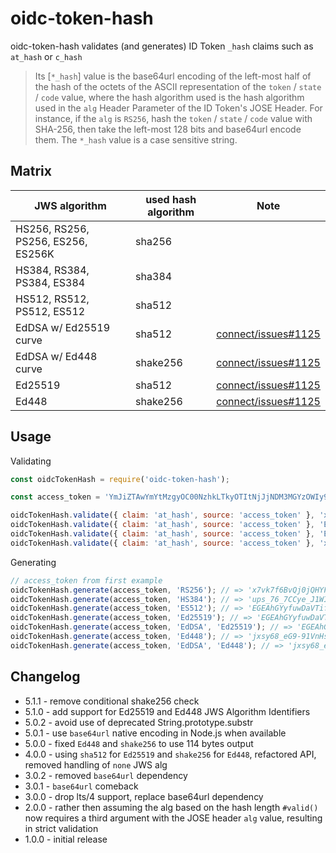 # oidc-token-hash

oidc-token-hash validates (and generates) ID Token `_hash` claims such as `at_hash` or `c_hash`

> Its [`*_hash`] value is the base64url encoding of the left-most half of the hash of the octets of
> the ASCII representation of the `token` / `state` / `code` value, where the hash algorithm used is
> the hash algorithm used in the `alg` Header Parameter of the ID Token's JOSE Header. For instance,
> if the `alg` is `RS256`, hash the `token` / `state` / `code` value with SHA-256, then take the
> left-most 128 bits and base64url encode them. The `*_hash` value is a case sensitive string.

## Matrix

| JWS algorithm | used hash algorithm | Note |
| --- | --- | --- |
| HS256, RS256, PS256, ES256, ES256K | sha256 | |
| HS384, RS384, PS384, ES384 | sha384 | |
| HS512, RS512, PS512, ES512 | sha512 | |
| EdDSA w/ Ed25519 curve | sha512 | [connect/issues#1125](https://bitbucket.org/openid/connect/issues/1125) |
| EdDSA w/ Ed448 curve | shake256 | [connect/issues#1125](https://bitbucket.org/openid/connect/issues/1125) |
| Ed25519 | sha512 | [connect/issues#1125](https://bitbucket.org/openid/connect/issues/1125) |
| Ed448 | shake256 | [connect/issues#1125](https://bitbucket.org/openid/connect/issues/1125) |

## Usage

Validating
```js
const oidcTokenHash = require('oidc-token-hash');

const access_token = 'YmJiZTAwYmYtMzgyOC00NzhkLTkyOTItNjJjNDM3MGYzOWIy9sFhvH8K_x8UIHj1osisS57f5DduL-ar_qw5jl3lthwpMjm283aVMQXDmoqqqydDSqJfbhptzw8rUVwkuQbolw';

oidcTokenHash.validate({ claim: 'at_hash', source: 'access_token' }, 'x7vk7f6BvQj0jQHYFIk4ag', access_token, 'RS256'); // => does not throw
oidcTokenHash.validate({ claim: 'at_hash', source: 'access_token' }, 'EGEAhGYyfuwDaVTifvrWSoD5MSy_5hZPy6I7Vm-7pTQ', access_token, 'EdDSA', 'Ed25519'); // => does not throw
oidcTokenHash.validate({ claim: 'at_hash', source: 'access_token' }, 'EGEAhGYyfuwDaVTifvrWSoD5MSy_5hZPy6I7Vm-7pTQ', access_token, 'Ed25519'); // => does not throw
oidcTokenHash.validate({ claim: 'at_hash', source: 'access_token' }, 'x7vk7f6BvQj0jQHYFIk4ag', 'foobar', 'RS256'); // => throws AssertionError, message: at_hash mismatch, expected w6uP8Tcg6K2QR905Rms8iQ, got: x7vk7f6BvQj0jQHYFIk4ag
```

Generating
```js
// access_token from first example
oidcTokenHash.generate(access_token, 'RS256'); // => 'x7vk7f6BvQj0jQHYFIk4ag'
oidcTokenHash.generate(access_token, 'HS384'); // => 'ups_76_7CCye_J1WIyGHKVG7AAs2olYm'
oidcTokenHash.generate(access_token, 'ES512'); // => 'EGEAhGYyfuwDaVTifvrWSoD5MSy_5hZPy6I7Vm-7pTQ'
oidcTokenHash.generate(access_token, 'Ed25519'); // => 'EGEAhGYyfuwDaVTifvrWSoD5MSy_5hZPy6I7Vm-7pTQ'
oidcTokenHash.generate(access_token, 'EdDSA', 'Ed25519'); // => 'EGEAhGYyfuwDaVTifvrWSoD5MSy_5hZPy6I7Vm-7pTQ'
oidcTokenHash.generate(access_token, 'Ed448'); // => 'jxsy68_eG9-91VnHsZ2VnCr_WqDMv4nspiSuUPRdNZnv1y5lNV3rPVYYWNiY_TbUB1JRwlgiDTzZ'
oidcTokenHash.generate(access_token, 'EdDSA', 'Ed448'); // => 'jxsy68_eG9-91VnHsZ2VnCr_WqDMv4nspiSuUPRdNZnv1y5lNV3rPVYYWNiY_TbUB1JRwlgiDTzZ'
```

## Changelog
- 5.1.1 - remove conditional shake256 check
- 5.1.0 - add support for Ed25519 and Ed448 JWS Algorithm Identifiers
- 5.0.2 - avoid use of deprecated String.prototype.substr
- 5.0.1 - use `base64url` native encoding in Node.js when available
- 5.0.0 - fixed `Ed448` and `shake256` to use 114 bytes output
- 4.0.0 - using `sha512` for `Ed25519` and `shake256` for `Ed448`, refactored API, removed handling of `none` JWS alg
- 3.0.2 - removed `base64url` dependency
- 3.0.1 - `base64url` comeback
- 3.0.0 - drop lts/4 support, replace base64url dependency
- 2.0.0 - rather then assuming the alg based on the hash length `#valid()` now requires a third
  argument with the JOSE header `alg` value, resulting in strict validation
- 1.0.0 - initial release
